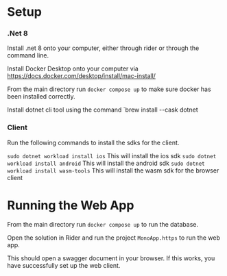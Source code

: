 # Setup

### .Net 8
Install .net 8 onto your computer, either through rider or through the command line.

Install Docker Desktop onto your computer via https://docs.docker.com/desktop/install/mac-install/

From the main directory run `docker compose up` to make sure docker has been installed correctly.

Install dotnet cli tool using the command `brew install --cask dotnet

### Client

Run the following commands to install the sdks for the client.

`sudo dotnet workload install ios` This will install the ios sdk
`sudo dotnet workload install android` This will install the android sdk
`sudo dotnet workload install wasm-tools` This will install the wasm sdk for the browser client


# Running the Web App

From the main directory run `docker compose up` to run the database.

Open the solution in Rider and run the project `MonoApp.https` to run the web app.

This should open a swagger document in your browser. If this works, you have successfully set up the web client.

